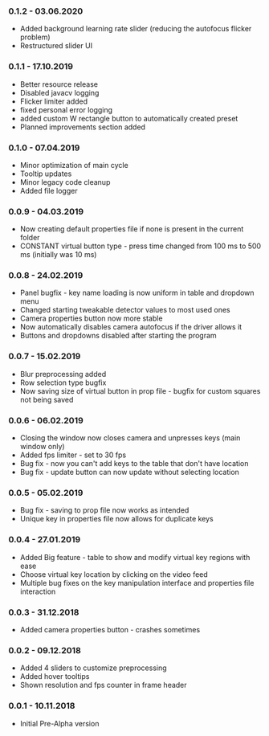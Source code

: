 ### 0.1.2 - 03.06.2020
* Added background learning rate slider (reducing the autofocus flicker problem)
* Restructured slider UI

### 0.1.1 - 17.10.2019
* Better resource release
* Disabled javacv logging
* Flicker limiter added
* fixed personal error logging
* added custom W rectangle button to automatically created preset
* Planned improvements section added

### 0.1.0 - 07.04.2019
* Minor optimization of main cycle
* Tooltip updates
* Minor legacy code cleanup
* Added file logger

### 0.0.9 - 04.03.2019
* Now creating default properties file if none is present in the current folder
* CONSTANT virtual button type - press time changed from 100 ms to 500 ms (initially was 10 ms)

### 0.0.8 - 24.02.2019
* Panel bugfix - key name loading is now uniform in table and dropdown menu
* Changed starting tweakable detector values to most used ones
* Camera properties button now more stable
* Now automatically disables camera autofocus if the driver allows it
* Buttons and dropdowns disabled after starting the program

### 0.0.7 - 15.02.2019
* Blur preprocessing added
* Row selection type bugfix
* Now saving size of virtual button in prop file - bugfix for custom squares not being saved

### 0.0.6 - 06.02.2019
* Closing the window now closes camera and unpresses keys (main window only)
* Added fps limiter - set to 30 fps
* Bug fix - now you can't add keys to the table that don't have location
* Bug fix - update button can now update without selecting location

### 0.0.5 - 05.02.2019
* Bug fix - saving to prop file now works as intended
* Unique key in properties file now allows for duplicate keys

### 0.0.4 - 27.01.2019
* Added Big feature - table to show and modify virtual key regions with ease
* Choose virtual key location by clicking on the video feed 
* Multiple bug fixes on the key manipulation interface and properties file interaction  

### 0.0.3 - 31.12.2018
* Added camera properties button - crashes sometimes

### 0.0.2 - 09.12.2018
* Added 4 sliders to customize preprocessing
* Added hover tooltips 
* Shown resolution and fps counter in frame header

### 0.0.1 - 10.11.2018
* Initial Pre-Alpha version



